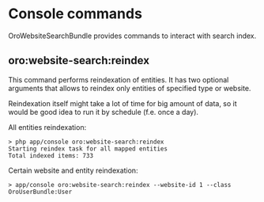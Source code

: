 Console commands
================

OroWebsiteSearchBundle provides commands to interact with search index.

oro:website-search:reindex
--------------------------

This command performs reindexation of entities.  It has two optional arguments that allows to reindex
only entities of specified type or website.

Reindexation itself might take a lot of time for big amount of data, so it would be good idea to run it by schedule
(f.e. once a day).

All entities reindexation:
```
> php app/console oro:website-search:reindex
Starting reindex task for all mapped entities
Total indexed items: 733
```

Certain website and entity reindexation:
```
> app/console oro:website-search:reindex --website-id 1 --class OroUserBundle:User

```
